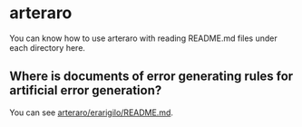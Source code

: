 # arteraro

You can know how to use arteraro with reading README.md files under each directory here.

## Where is documents of error generating rules for artificial error generation?

You can see [arteraro/erarigilo/README.md](https://github.com/nymwa/arteraro/tree/main/arteraro/erarigilo).

